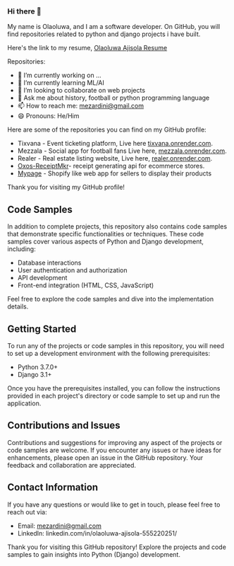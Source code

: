 ### Hi there 👋


My name is Olaoluwa, and I am a software developer. On GitHub, you will find repositories related to python and django projects i have built.

Here's the link to my resume, [Olaoluwa Ajisola Resume](https://drive.google.com/drive/folders/1TiMtE3UnMFZ3RusBHoXNoZK8-hlJri_J)

Repositories:

- 🔭 I’m currently working on ...
- 🌱 I’m currently learning ML/AI
- 👯 I’m looking to collaborate on web projects
- 💬 Ask me about history, football or python programming language
- 📫 How to reach me: mezardini@gmail.com
- 😄 Pronouns: He/Him

Here are some of the repositories you can find on my GitHub profile:
- Tixvana - Event ticketing platform, Live here [tixvana.onrender.com](https://tixvana.onrender.com).
- Mezzala - Social app for football fans Live here, [mezzala.onrender.com](https://mezzala.onrender.com).
- Realer - Real estate listing website, Live here, [realer.onrender.com](https://realer.onrender.com).
- [Oxos-ReceiptMkr](https://github.com/mezardini/oxos-receiptmkr)- receipt generating api for ecommerce stores.
- [Mypage](https://github.com/mezardini/mypage) - Shopify like web app for sellers to display their products 




Thank you for visiting my GitHub profile!

<!--
**mezardini/mezardini** is a ✨ _special_ ✨ repository because its `README.md` (this file) appears on your GitHub profile.

Here are some ideas to get you started:

- 🔭 I’m currently working on ...
- 🌱 I’m currently learning ...
- 👯 I’m looking to collaborate on ...
- 🤔 I’m looking for help with ...
- 💬 Ask me about ...
- 📫 How to reach me: ...
- 😄 Pronouns: ...
- ⚡ Fun fact: ...
-->


## Code Samples

In addition to complete projects, this repository also contains code samples that demonstrate specific functionalities or techniques. These code samples cover various aspects of Python and Django development, including:

- Database interactions
- User authentication and authorization
- API development
- Front-end integration (HTML, CSS, JavaScript)


Feel free to explore the code samples and dive into the implementation details.

## Getting Started

To run any of the projects or code samples in this repository, you will need to set up a development environment with the following prerequisites:

- Python 3.7.0+
- Django 3.1+


Once you have the prerequisites installed, you can follow the instructions provided in each project's directory or code sample to set up and run the application.

## Contributions and Issues

Contributions and suggestions for improving any aspect of the projects or code samples are welcome. If you encounter any issues or have ideas for enhancements, please open an issue in the GitHub repository. Your feedback and collaboration are appreciated.

## Contact Information

If you have any questions or would like to get in touch, please feel free to reach out via:

- Email: mezardini@gmail.com
- LinkedIn: linkedin.com/in/olaoluwa-ajisola-555220251/

Thank you for visiting this GitHub repository! Explore the projects and code samples to gain insights into Python (Django) development.

